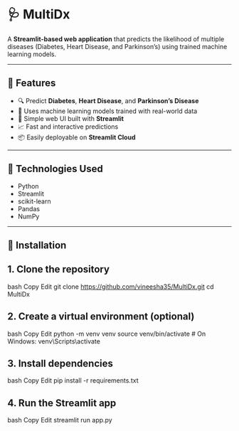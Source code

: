 # 🩺 MultiDx

A **Streamlit-based web application** that predicts the likelihood of multiple diseases (Diabetes, Heart Disease, and Parkinson’s) using trained machine learning models.

---

## 📌 Features

- 🔍 Predict **Diabetes**, **Heart Disease**, and **Parkinson’s Disease**
- 🧠 Uses machine learning models trained with real-world data
- 🧾 Simple web UI built with **Streamlit**
- 📈 Fast and interactive predictions
- 📦 Easily deployable on **Streamlit Cloud**

---

## 🧠 Technologies Used

- Python  
- Streamlit  
- scikit-learn  
- Pandas  
- NumPy  

---

## 🧪 Installation
## 1. Clone the repository
bash
Copy
Edit
git clone https://github.com/vineesha35/MultiDx.git
cd MultiDx
## 2. Create a virtual environment (optional)
bash
Copy
Edit
python -m venv venv
source venv/bin/activate  # On Windows: venv\Scripts\activate
## 3. Install dependencies
bash
Copy
Edit
pip install -r requirements.txt
## 4. Run the Streamlit app
bash
Copy
Edit
streamlit run app.py
